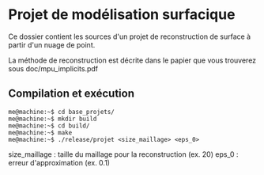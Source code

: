 # Projet de modélisation surfacique

Ce dossier contient les sources d'un projet de reconstruction de surface
à partir d'un nuage de point.

La méthode de reconstruction est décrite dans le papier que vous trouverez
sous doc/mpu_implicits.pdf

## Compilation et exécution
```console
me@machine:~$ cd base_projets/
me@machine:~$ mkdir build
me@machine:~$ cd build/
me@machine:~$ make
me@machine:~$ ./release/projet <size_maillage> <eps_0>
```

size_maillage : taille du maillage pour la reconstruction (ex. 20)
eps_0         : erreur d'approximation (ex. 0.1)         
